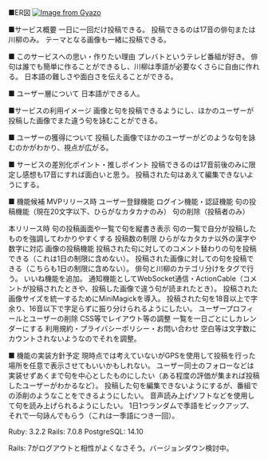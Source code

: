■ER図
[![Image from Gyazo](https://i.gyazo.com/fbafc7651d654787c11b9121b6ab9dc3.png)](https://gyazo.com/fbafc7651d654787c11b9121b6ab9dc3)

■サービス概要
一日に一回だけ投稿できる。
投稿できるのは17音の俳句または川柳のみ。
テーマとなる画像も一緒に投稿できる。

■ このサービスへの思い・作りたい理由
プレバトというテレビ番組が好き。
俳句は誰でも簡単に作ることができるし、川柳は季語が必要なくさらに自由に作れる。
日本語の難しさや面白さを伝えることができる。

■ ユーザー層について
日本語ができる人。

■サービスの利用イメージ
画像と句を投稿できるようにし、ほかのユーザーが投稿した画像でまた違う句を詠むことができる。

■ ユーザーの獲得について
投稿した画像でほかのユーザーがどのような句を詠むのかがわかり、視点が広がる。

■ サービスの差別化ポイント・推しポイント
投稿できるのは17音前後のみに限定し感想も17音にすれば面白いと思う。
投稿された句はあえて編集できないようにする。

■ 機能候補
MVPリリース時
ユーザー登録機能
ログイン機能・認証機能
句の投稿機能（現在20文字以下、ひらがなカタカナのみ）
句の削除（投稿者のみ）

本リリース時
句の投稿画面や一覧で句を縦書き表示
句の一覧で自分が投稿したものを強調してわかりやすくする
投稿数の制限
ひらがなカタカナ以外の漢字や数字に対応
画像の投稿機能
投稿された句に対してのコメント替わりの句を投稿できる（これは1日の制限に含めない）。
投稿された画像に対しての句を投稿できる（こちらも1日の制限に含めない）。
俳句と川柳のカテゴリ分けをタグで行う。
いいね機能を追加。
通知機能としてWebSocket通信・ActionCable（コメントが投稿されたときや、投稿した画像で違う句が読まれたとき）。
投稿された画像サイズを統一するためにMiniMagickを導入。
投稿された句を18音以上で字余り、16音以下で字足らずに振り分けられるようにしたい。
ユーザープロフィールとユーザーの削除
CSS等でレイアウト等の調整
一覧を一日ごとにしカレンダーにする
利用規約・プライバシーポリシー・お問い合わせ
空白等は文字数にカウントされないようなのでそれを調整。

■ 機能の実装方針予定
現時点では考えていないがGPSを使用して投稿を行った場所を任意で表示させてもいいかもしれない。
ユーザー同士のフォローなどは実装せずあくまで句を中心としたものにしたい（ある程度の評価が集まれば投稿したユーザーがわかるなど）。
投稿した句を編集できないようにするが、番組での添削のようなことをできるようにしたい。
音声読み上げソフトなどを使用して句を読み上げられるようにしたい。
1日1つランダムで季語をピックアップ、それで一句詠んでもらう（これは一季語につき一回）。

Ruby: 3.2.2
Rails: 7.0.8
PostgreSQL: 14.10

Rails: 7がログアウトと相性がよくなさそう。バージョンダウン検討中。